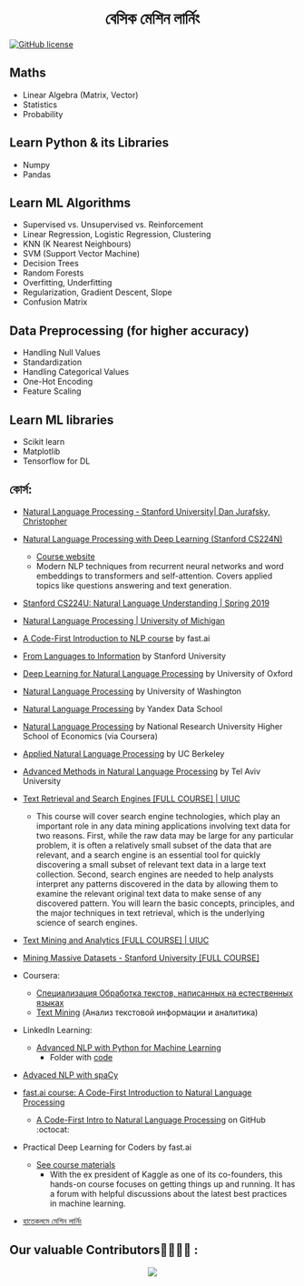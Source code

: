 <h1 align="center">বেসিক মেশিন লার্নিং</h1>

[![GitHub license](https://img.shields.io/badge/license-MIT-blue.svg)](https://github.com/ekramasif/Basic-Machine-Learning/blob/main/LICENSE)

## Maths 

 - Linear Algebra (Matrix, Vector)
 - Statistics
 - Probability

## Learn Python & its Libraries

 - Numpy
 - Pandas

## Learn ML Algorithms 

 - Supervised vs. Unsupervised vs. Reinforcement 
 - Linear Regression, Logistic Regression, Clustering
 - KNN (K Nearest Neighbours)
 - SVM (Support Vector Machine)
 - Decision Trees
 - Random Forests
 - Overfitting, Underfitting
 - Regularization, Gradient Descent, Slope
 - Confusion Matrix

## Data Preprocessing (for higher accuracy)

 - Handling Null Values
 - Standardization
 - Handling Categorical Values
 - One-Hot Encoding
 - Feature Scaling

## Learn ML libraries 

 - Scikit learn
 - Matplotlib
 - Tensorflow for DL



## কোর্স:

  - [Natural Language Processing - Stanford University| Dan Jurafsky, Christopher](https://www.youtube.com/playlist?list=PLLssT5z_DsK8HbD2sPcUIDfQ7zmBarMYv)
  - [Natural Language Processing with Deep Learning (Stanford CS224N)](https://www.youtube.com/playlist?list=PLoROMvodv4rOhcuXMZkNm7j3fVwBBY42z) 
     - [Course website](http://web.stanford.edu/class/cs224n/)
     - Modern NLP techniques from recurrent neural networks and word embeddings to transformers and self-attention. Covers applied topics like questions answering and text            generation.
  - [Stanford CS224U: Natural Language Understanding | Spring 2019](https://www.youtube.com/playlist?list=PLoROMvodv4rObpMCir6rNNUlFAn56Js20)
  - [Natural Language Processing | University of Michigan](https://www.youtube.com/playlist?list=PLLssT5z_DsK8BdawOVCCaTCO99Ya58ryR)
  - [A Code-First Introduction to NLP course](https://github.com/fastai/course-nlp) by fast.ai
  - [From Languages to Information](https://web.stanford.edu/class/cs124/) by Stanford University
  - [Deep Learning for Natural Language Processing](https://www.cs.ox.ac.uk/teaching/courses/2016-2017/dl/) by University of Oxford
  - [Natural Language Processing](https://courses.cs.washington.edu/courses/cse517/17wi/) by University of Washington
  - [Natural Language Processing](https://github.com/yandexdataschool/nlp_course/tree/master) by Yandex Data School
  - [Natural Language Processing](https://www.coursera.org/learn/language-processing) by National Research University Higher School of Economics (via Coursera)
  - [Applied Natural Language Processing](http://people.ischool.berkeley.edu/~dbamman/info256.html) by UC Berkeley
  - [Advanced Methods in Natural Language Processing](https://www.cs.tau.ac.il/~joberant/teaching/nlp_spring_2019/index.html) by Tel Aviv University
  - [Text Retrieval and Search Engines [FULL COURSE] | UIUC](https://www.youtube.com/playlist?list=PLLssT5z_DsK8Jk8mpFc_RPzn2obhotfDO)
    - This course will cover search engine technologies, which play an important role in any data mining applications involving text data for two reasons. First, while the raw          data may be large for any particular problem, it is often a relatively small subset of the data that are relevant, and a search engine is an essential tool for quickly          discovering a small subset of relevant text data in a large text collection. Second, search engines are needed to help analysts interpret any patterns discovered in            the data by allowing them to examine the relevant original text data to make sense of any discovered pattern. You will learn the basic concepts, principles, and the            major techniques in text retrieval, which is the underlying science of search engines. 
  - [Text Mining and Analytics [FULL COURSE] | UIUC](https://www.youtube.com/playlist?list=PLLssT5z_DsK8Xwnh_0bjN4KNT81bekvtt)
  - [Mining Massive Datasets - Stanford University [FULL COURSE]](https://www.youtube.com/playlist?list=PLLssT5z_DsK9JDLcT8T62VtzwyW9LNepV)
  - Coursera:
    - [Специализация Обработка текстов, написанных на естественных языках](https://www.coursera.org/specializations/natural-language-processing?utm_source=deeplearningai&utm_medium=institutions&utm_content=NLP_6/17_ppt#howItWorks)
    - [Text Mining](https://www.coursera.org/learn/text-mining) (Анализ текстовой информации и аналитика)
  - LinkedIn Learning:
    - [Advanced NLP with Python for Machine Learning](https://www.linkedin.com/learning/advanced-nlp-with-python-for-machine-learning)
      - Folder with [code](https://github.com/ElizaLo/NLP-Natural-Language-Processing/blob/master/Courses/LinkedIn%20Learning/Advanced%20NLP%20with%20Python%20for%20Machine%20Learning/Exercises.ipynb)
  - [Advaced NLP with spaCy](https://course.spacy.io/en/)
  - [fast.ai course: A Code-First Introduction to Natural Language Processing](https://www.fast.ai/2019/07/08/fastai-nlp/)
    - [A Code-First Intro to Natural Language Processing](https://github.com/fastai/course-nlp) on GitHub :octocat:

  - Practical Deep Learning for Coders by fast.ai
    - [See course materials](https://course.fast.ai/)
      - With the ex president of Kaggle as one of its co-founders, this hands-on course focuses on getting things up and running. It has a forum with helpful discussions about the    latest best practices in machine learning.
   - [হাতেকলমে মেশিন লার্নিং](https://rakibul-hassan.gitbook.io/mlbook-titanic/)
   
   
   
## Our valuable Contributors👩‍💻👨‍💻 :

<p align="center"><a href="https://github.com/ekramasif/Basic-Machine-Learning">
  <img src="https://contributors-img.web.app/image?repo=ekramasif/Basic-Machine-Learning" />
</a></p>
